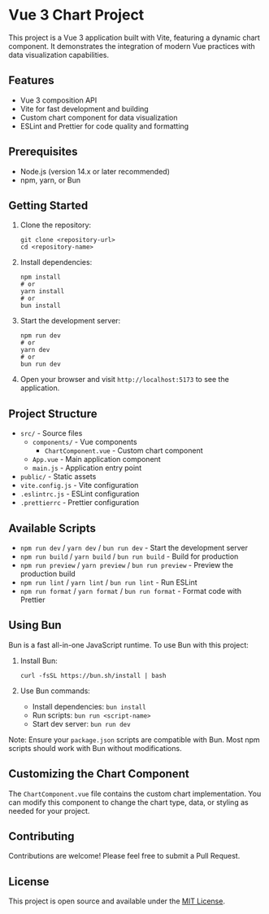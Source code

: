 # Vue 3 Chart Project

This project is a Vue 3 application built with Vite, featuring a dynamic chart component. It demonstrates the integration of modern Vue practices with data visualization capabilities.

## Features

- Vue 3 composition API
- Vite for fast development and building
- Custom chart component for data visualization
- ESLint and Prettier for code quality and formatting

## Prerequisites

- Node.js (version 14.x or later recommended)
- npm, yarn, or Bun

## Getting Started

1. Clone the repository:
   ```
   git clone <repository-url>
   cd <repository-name>
   ```

2. Install dependencies:
   ```
   npm install
   # or
   yarn install
   # or
   bun install
   ```

3. Start the development server:
   ```
   npm run dev
   # or
   yarn dev
   # or
   bun run dev
   ```

4. Open your browser and visit `http://localhost:5173` to see the application.

## Project Structure

- `src/` - Source files
  - `components/` - Vue components
    - `ChartComponent.vue` - Custom chart component
  - `App.vue` - Main application component
  - `main.js` - Application entry point
- `public/` - Static assets
- `vite.config.js` - Vite configuration
- `.eslintrc.js` - ESLint configuration
- `.prettierrc` - Prettier configuration

## Available Scripts

- `npm run dev` / `yarn dev` / `bun run dev` - Start the development server
- `npm run build` / `yarn build` / `bun run build` - Build for production
- `npm run preview` / `yarn preview` / `bun run preview` - Preview the production build
- `npm run lint` / `yarn lint` / `bun run lint` - Run ESLint
- `npm run format` / `yarn format` / `bun run format` - Format code with Prettier

## Using Bun

Bun is a fast all-in-one JavaScript runtime. To use Bun with this project:

1. Install Bun:
   ```
   curl -fsSL https://bun.sh/install | bash
   ```

2. Use Bun commands:
   - Install dependencies: `bun install`
   - Run scripts: `bun run <script-name>`
   - Start dev server: `bun run dev`

Note: Ensure your `package.json` scripts are compatible with Bun. Most npm scripts should work with Bun without modifications.

## Customizing the Chart Component

The `ChartComponent.vue` file contains the custom chart implementation. You can modify this component to change the chart type, data, or styling as needed for your project.

## Contributing

Contributions are welcome! Please feel free to submit a Pull Request.

## License

This project is open source and available under the [MIT License](LICENSE).
